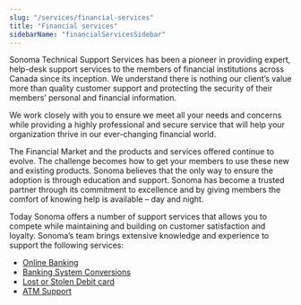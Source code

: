 ```yaml
---
slug: "/services/financial-services"
title: "Financial services"
sidebarName: "financialServicesSidebar"
---
```


Sonoma Technical Support Services has been a pioneer in providing expert, help-desk support services to the members of financial institutions across Canada since its inception. We understand there is nothing our client’s value more than quality customer support and protecting the security of their members’ personal and financial information.

We work closely with you to ensure we meet all your needs and concerns while providing a highly professional and secure service that will help your organization thrive in our ever-changing financial world.

The Financial Market and the products and services offered continue to evolve. The challenge becomes how to get your members to use these new and existing products. Sonoma believes that the only way to ensure the adoption is through education and support. Sonoma has become a trusted partner through its commitment to excellence and by giving members the comfort of knowing help is available – day and night.

Today Sonoma offers a number of support services that allows you to compete while maintaining and building on customer satisfaction and loyalty. Sonoma’s team brings extensive knowledge and experience to support the following services:

- [Online Banking](/services/financial-services/online-banking)
- [Banking System Conversions](/services/financial-services/conversion-support)
- [Lost or Stolen Debit card](/services/financial-services/lost-or-stolen-debit-card)
- [ATM Support](/services/financial-services/atm-support-services)

